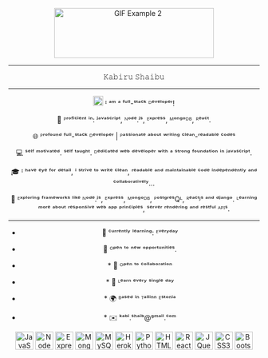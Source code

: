 
<p align="center">
  <img src="https://media.giphy.com/media/MeJgB3yMMwIaHmKD4z/giphy.gif" width="320" height="100" alt="GIF Example 2"> 
</p>





---

<p align="center">
     𝙺𝚊𝚋𝚒𝚛𝚞 𝚂𝚑𝚊𝚒𝚋𝚞
</p>


---

<p align="center" >
  <a href="https://developer.mozilla.org/en-US/docs/Web/JavaScript" target="_blank" rel="noreferrer"><img src="https://raw.githubusercontent.com/danielcranney/readme-generator/main/public/icons/skills/javascript-colored.svg" width="20" height="20" alt="JavaScript" /></a> ᴵ ᵃᵐ ᵃ ᶠᵘˡˡ-ˢᵗᵃᶜᵏ ᴰᵉᵛᵉˡᵒᵖᵉʳ!
</p>

<p align="center">
  🔧 ᴾʳᵒᶠⁱᶜⁱᵉⁿᵗ ⁱⁿ: ʲᵃᵛᵃˢᶜʳⁱᵖᵗ, ᴺᵒᵈᵉ.ʲˢ, ᴱˣᵖʳᵉˢˢ, ᴹᵒⁿᵍᵒᴰᴮ, ᴿᵉᵃᶜᵗ.
</p>

<p align="center">
  🌐 ᴾʳᵒᶠᵒᵘⁿᵈ ᶠᵘˡˡ-ˢᵗᵃᶜᵏ ᴰᵉᵛᵉˡᵒᵖᵉʳ | ᴾᵃˢˢⁱᵒⁿᵃᵗᵉ ᵃᵇᵒᵘᵗ ʷʳⁱᵗⁱⁿᵍ ᶜˡᵉᵃⁿ-ʳᵉᵃᵈᵃᵇˡᵉ ᶜᵒᵈᵉˢ 
</p>

<p align="center">
  💻 ˢᵉˡᶠ ᵐᵒᵗⁱᵛᵃᵗᵉᵈ. ˢᵉˡᶠ ᵗᵃᵘᵍʰᵗ. ᴰᵉᵈⁱᶜᵃᵗᵉᵈ ʷᵉᵇ ᵈᵉᵛᵉˡᵒᵖᵉʳ ʷⁱᵗʰ ᵃ ˢᵗʳᵒⁿᵍ ᶠᵒᵘⁿᵈᵃᵗⁱᵒⁿ ⁱⁿ ʲᵃᵛᵃˢᶜʳⁱᵖᵗ.
</p>

<p align="center">
  🎓 ᴵ ʰᵃᵛᵉ ᵉʸᵉ ᶠᵒʳ ᵈᵉᵗᵃⁱˡ, ⁱ ˢᵗʳⁱᵛᵉ ᵗᵒ ʷʳⁱᵗᵉ ᶜˡᵉᵃⁿ, ʳᵉᵃᵈᵃᵇˡᵉ ᵃⁿᵈ ᵐᵃⁱⁿᵗᵃⁱⁿᵃᵇˡᵉ ᶜᵒᵈᵉ ⁱⁿᵈᵉᵖᵉⁿᵈᵉⁿᵗˡʸ ᵃⁿᵈ ᶜᵒˡˡᵃᵇᵒʳᵃᵗⁱᵛᵉˡʸ...
</p>

<p align="center">
  🚀 ᴱˣᵖˡᵒʳⁱⁿᵍ ᶠʳᵃᵐᵉʷᵒʳᵏˢ ˡⁱᵏᵉ ᴺᵒᵈᵉ.ʲˢ, ᴱˣᵖʳᵉˢˢ, ᴹᵒⁿᵍᵒᴰᴮ, ᴾᵒˢᵗᵍʳᵉˢQᴸ, ᴿᵉᵃᶜᵗᴶˢ ᵃⁿᵈ ᵈʲᵃⁿᵍᵒ. ᴸᵉᵃʳⁿⁱⁿᵍ ᵐᵒʳᵉ ᵃᵇᵒᵘᵗ ʳᵉˢᵖᵒⁿˢⁱᵛᵉ ʷᵉᵇ ᵃᵖᵖ ᵖʳⁱⁿᶜⁱᵖˡᵉˢ, ˢᵉʳᵛᵉʳ ʳᵉⁿᵈᵉʳⁱⁿᵍ ᵃⁿᵈ ʳᵉˢᵗᶠᵘˡ ᴬᴾᴵˢ.
</p>

---

<ul align="center">
  <li><p>🌱 ᶜᵘʳʳᵉⁿᵗˡʸ ˡᵉᵃʳⁿⁱⁿᵍ: ᴱᵛᵉʳʸᵈᵃʸ</p></li>
  <li><p>🌟 ᴼᵖᵉⁿ ᵗᵒ ⁿᵉʷ ᵒᵖᵖᵒʳᵗᵘⁿⁱᵗⁱᵉˢ.</p></li>
  <li><p>*   🤝  ᴼᵖᵉⁿ ᵗᵒ ᶜᵒˡˡᵃᵇᵒʳᵃᵗⁱᵒⁿ</p></li>
  <li><p>*   🧠  ᴸᵉᵃʳⁿ ᵉᵛᵉʳʸ ˢⁱⁿᵍˡᵉ ᵈᵃʸ</p></li>
  <li><p>*   🌍  ᴮᵃˢᵉᵈ ⁱⁿ ᵀᵃˡˡⁱⁿⁿ ᴱˢᵗᵒⁿⁱᵃ</p></li>
  <li><p>*   ✉️  ᵏᵃᵇⁱ.ˢʰᵃⁱᵇ@ᵍᵐᵃⁱˡ.ᶜᵒᵐ</p></li>
</ul>


<p align="center">
<a href="https://developer.mozilla.org/en-US/docs/Web/JavaScript" target="_blank" rel="noreferrer"><img src="https://raw.githubusercontent.com/danielcranney/readme-generator/main/public/icons/skills/javascript-colored.svg" width="36" height="36" alt="JavaScript" /></a>
<a href="https://nodejs.org/en/" target="_blank" rel="noreferrer"><img src="https://raw.githubusercontent.com/danielcranney/readme-generator/main/public/icons/skills/nodejs-colored.svg" width="36" height="36" alt="NodeJS" /></a>
<a href="https://expressjs.com/" target="_blank" rel="noreferrer"><img src="https://raw.githubusercontent.com/danielcranney/readme-generator/main/public/icons/skills/express-colored.svg" width="36" height="36" alt="Express" /></a>
<a href="https://www.mongodb.com/" target="_blank" rel="noreferrer"><img src="https://raw.githubusercontent.com/danielcranney/readme-generator/main/public/icons/skills/mongodb-colored.svg" width="36" height="36" alt="MongoDB" /></a>
<a href="https://www.mysql.com/" target="_blank" rel="noreferrer"><img src="https://raw.githubusercontent.com/danielcranney/readme-generator/main/public/icons/skills/mysql-colored.svg" width="36" height="36" alt="MySQL" /></a>
<a href="https://www.heroku.com/" target="_blank" rel="noreferrer"><img src="https://raw.githubusercontent.com/danielcranney/readme-generator/main/public/icons/skills/heroku-colored.svg" width="36" height="36" alt="Heroku" /></a>
<a href="https://www.python.org/" target="_blank" rel="noreferrer"><img src="https://raw.githubusercontent.com/danielcranney/readme-generator/main/public/icons/skills/python-colored.svg" width="36" height="36" alt="Python" /></a>
<a href="https://developer.mozilla.org/en-US/docs/Glossary/HTML5" target="_blank" rel="noreferrer"><img src="https://raw.githubusercontent.com/danielcranney/readme-generator/main/public/icons/skills/html5-colored.svg" width="36" height="36" alt="HTML5" /></a>
<a href="https://reactjs.org/" target="_blank" rel="noreferrer"><img src="https://raw.githubusercontent.com/danielcranney/readme-generator/main/public/icons/skills/react-colored.svg" width="36" height="36" alt="React" /></a>
<a href="https://jquery.com/" target="_blank" rel="noreferrer"><img src="https://raw.githubusercontent.com/danielcranney/readme-generator/main/public/icons/skills/jquery-colored.svg" width="36" height="36" alt="JQuery" /></a>
<a href="https://www.w3.org/TR/CSS/#css" target="_blank" rel="noreferrer"><img src="https://raw.githubusercontent.com/danielcranney/readme-generator/main/public/icons/skills/css3-colored.svg" width="36" height="36" alt="CSS3" /></a>
<a href="https://getbootstrap.com/" target="_blank" rel="noreferrer"><img src="https://raw.githubusercontent.com/danielcranney/readme-generator/main/public/icons/skills/bootstrap-colored.svg" width="36" height="36" alt="Bootstrap" /></a>
</p>
                    
